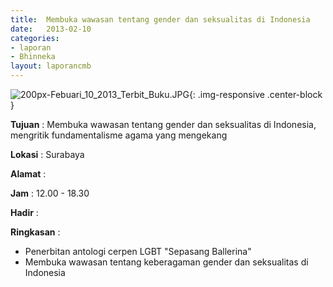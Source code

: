 ```yaml
---	
title: 	Membuka wawasan tentang gender dan seksualitas di Indonesia
date: 	2013-02-10
categories:	
- laporan	
- Bhinneka	
layout: laporancmb	
---	
```

	
![200px-Febuari_10_2013_Terbit_Buku.JPG](/uploads/200px-Febuari_10_2013_Terbit_Buku.JPG){: .img-responsive .center-block }	
	
**Tujuan** :	Membuka wawasan tentang gender dan seksualitas di Indonesia, mengritik fundamentalisme agama yang mengekang
	
**Lokasi** :	Surabaya
	
**Alamat** : 	
	
**Jam** :	12.00 - 18.30
	
**Hadir** :	

**Ringkasan** :	
*	Penerbitan antologi cerpen LGBT "Sepasang Ballerina"
*	Membuka wawasan tentang keberagaman gender dan seksualitas di Indonesia
